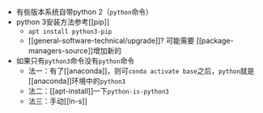 - 有些版本系统自带python 2（`python`命令）
- python 3安装方法参考[[pip]]
  - `apt install python3-pip`
  - [[general-software-technical/upgrade]]? 可能需要 [[package-managers-source]]增加新的
- 如果只有`python3`命令没有`python`命令
  - 法一：有了[[anaconda]]，则可`conda activate base`之后，`python`就是[[anaconda]]环境中的`python3`
  - 法二：[[apt-install]]一下`python-is-python3`
  - 法三：手动[[ln-s]]